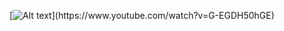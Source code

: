 [![Alt text]([https://img.youtube.com/vi/VIDEO_ID_HERE/0.jpg](https://www.google.com/url?sa=i&url=https%3A%2F%2Fcommunity.spotify.com%2Ft5%2FDesktop-Windows%2FLocal-Files-quot-Spotify-can-t-play-this-right-now-If-you-have%2Ftd-p%2F4601221&psig=AOvVaw3IEw82obV9pLsMv4rAdSTY&ust=1680397308407000&source=images&cd=vfe&ved=0CBAQjRxqFwoTCOCplve9h_4CFQAAAAAdAAAAABAE))](https://www.youtube.com/watch?v=G-EGDH50hGE)

